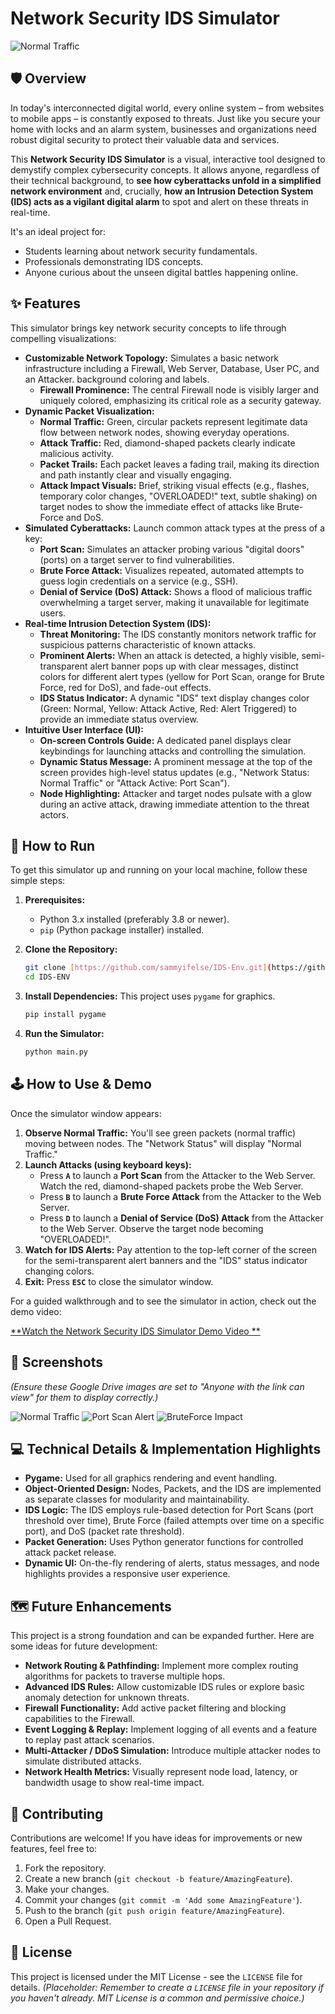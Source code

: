 # Network Security IDS Simulator

![Normal Traffic](https://drive.google.com/uc?export=view&id=1sBK_6YwB-mp8neKlGljJKV0zCCtNkR8M)

## 🛡️ Overview

In today's interconnected digital world, every online system – from websites to mobile apps – is constantly exposed to threats. Just like you secure your home with locks and an alarm system, businesses and organizations need robust digital security to protect their valuable data and services.

This **Network Security IDS Simulator** is a visual, interactive tool designed to demystify complex cybersecurity concepts. It allows anyone, regardless of their technical background, to **see how cyberattacks unfold in a simplified network environment** and, crucially, **how an Intrusion Detection System (IDS) acts as a vigilant digital alarm** to spot and alert on these threats in real-time.

It's an ideal project for:
* Students learning about network security fundamentals.
* Professionals demonstrating IDS concepts.
* Anyone curious about the unseen digital battles happening online.

## ✨ Features

This simulator brings key network security concepts to life through compelling visualizations:

* **Customizable Network Topology:** Simulates a basic network infrastructure including a Firewall, Web Server, Database, User PC, and an Attacker.
background coloring and labels.
    * **Firewall Prominence:** The central Firewall node is visibly larger and uniquely colored, emphasizing its critical role as a security gateway.
* **Dynamic Packet Visualization:**
    * **Normal Traffic:** Green, circular packets represent legitimate data flow between network nodes, showing everyday operations.
    * **Attack Traffic:** Red, diamond-shaped packets clearly indicate malicious activity.
    * **Packet Trails:** Each packet leaves a fading trail, making its direction and path instantly clear and visually engaging.
    * **Attack Impact Visuals:** Brief, striking visual effects (e.g., flashes, temporary color changes, "OVERLOADED!" text, subtle shaking) on target nodes to show the immediate effect of attacks like Brute-Force and DoS.
* **Simulated Cyberattacks:** Launch common attack types at the press of a key:
    * **Port Scan:** Simulates an attacker probing various "digital doors" (ports) on a target server to find vulnerabilities.
    * **Brute Force Attack:** Visualizes repeated, automated attempts to guess login credentials on a service (e.g., SSH).
    * **Denial of Service (DoS) Attack:** Shows a flood of malicious traffic overwhelming a target server, making it unavailable for legitimate users.
* **Real-time Intrusion Detection System (IDS):**
    * **Threat Monitoring:** The IDS constantly monitors network traffic for suspicious patterns characteristic of known attacks.
    * **Prominent Alerts:** When an attack is detected, a highly visible, semi-transparent alert banner pops up with clear messages, distinct colors for different alert types (yellow for Port Scan, orange for Brute Force, red for DoS), and fade-out effects.
    * **IDS Status Indicator:** A dynamic "IDS" text display changes color (Green: Normal, Yellow: Attack Active, Red: Alert Triggered) to provide an immediate status overview.
* **Intuitive User Interface (UI):**
    * **On-screen Controls Guide:** A dedicated panel displays clear keybindings for launching attacks and controlling the simulation.
    * **Dynamic Status Message:** A prominent message at the top of the screen provides high-level status updates (e.g., "Network Status: Normal Traffic" or "Attack Active: Port Scan").
    * **Node Highlighting:** Attacker and target nodes pulsate with a glow during an active attack, drawing immediate attention to the threat actors.

## 🚀 How to Run

To get this simulator up and running on your local machine, follow these simple steps:

1.  **Prerequisites:**
    * Python 3.x installed (preferably 3.8 or newer).
    * `pip` (Python package installer) installed.

2.  **Clone the Repository:**
    ```bash
    git clone [https://github.com/sammyifelse/IDS-Env.git](https://github.com/sammyifelse/IDS-Env.git)
    cd IDS-ENV
    ```

3.  **Install Dependencies:**
    This project uses `pygame` for graphics.
    ```bash
    pip install pygame
    ```

4.  **Run the Simulator:**
    ```bash
    python main.py
    ```

## 🕹️ How to Use & Demo

Once the simulator window appears:

1.  **Observe Normal Traffic:** You'll see green packets (normal traffic) moving between nodes. The "Network Status" will display "Normal Traffic."
2.  **Launch Attacks (using keyboard keys):**
    * Press **`A`** to launch a **Port Scan** from the Attacker to the Web Server. Watch the red, diamond-shaped packets probe the Web Server.
    * Press **`B`** to launch a **Brute Force Attack** from the Attacker to the Web Server.
    * Press **`D`** to launch a **Denial of Service (DoS) Attack** from the Attacker to the Web Server. Observe the target node becoming "OVERLOADED!".
3.  **Watch for IDS Alerts:** Pay attention to the top-left corner of the screen for the semi-transparent alert banners and the "IDS" status indicator changing colors.
4.  **Exit:** Press **`ESC`** to close the simulator window.

For a guided walkthrough and to see the simulator in action, check out the demo video:

[**Watch the Network Security IDS Simulator Demo Video **](https://drive.google.com/file/d/1nTwWBzkDf4o9krusTIcS8-Pvj36v0V0n/view?usp=sharing)

## 📸 Screenshots

*(Ensure these Google Drive images are set to "Anyone with the link can view" for them to display correctly.)*

![Normal Traffic](https://drive.google.com/uc?export=view&id=1sBK_6YwB-mp8neKlGljJKV0zCCtNkR8M)
![Port Scan Alert](https://drive.google.com/uc?export=view&id=1aBrJm-zviyQZ5wZaihHB2_ppiKrju40m)
![BruteForce Impact](https://drive.google.com/uc?export=view&id=1d5JYUbuwuwZTEQBYGZWybrcwPztVEO0Z)

## 💻 Technical Details & Implementation Highlights

* **Pygame:** Used for all graphics rendering and event handling.
* **Object-Oriented Design:** Nodes, Packets, and the IDS are implemented as separate classes for modularity and maintainability.
* **IDS Logic:** The IDS employs rule-based detection for Port Scans (port threshold over time), Brute Force (failed attempts over time on a specific port), and DoS (packet rate threshold).
* **Packet Generation:** Uses Python generator functions for controlled attack packet release.
* **Dynamic UI:** On-the-fly rendering of alerts, status messages, and node highlights provides a responsive user experience.

## 🗺️ Future Enhancements

This project is a strong foundation and can be expanded further. Here are some ideas for future development:

* **Network Routing & Pathfinding:** Implement more complex routing algorithms for packets to traverse multiple hops.
* **Advanced IDS Rules:** Allow customizable IDS rules or explore basic anomaly detection for unknown threats.
* **Firewall Functionality:** Add active packet filtering and blocking capabilities to the Firewall.
* **Event Logging & Replay:** Implement logging of all events and a feature to replay past attack scenarios.
* **Multi-Attacker / DDoS Simulation:** Introduce multiple attacker nodes to simulate distributed attacks.
* **Network Health Metrics:** Visually represent node load, latency, or bandwidth usage to show real-time impact.

## 🤝 Contributing

Contributions are welcome! If you have ideas for improvements or new features, feel free to:

1.  Fork the repository.
2.  Create a new branch (`git checkout -b feature/AmazingFeature`).
3.  Make your changes.
4.  Commit your changes (`git commit -m 'Add some AmazingFeature'`).
5.  Push to the branch (`git push origin feature/AmazingFeature`).
6.  Open a Pull Request.

## 📄 License

This project is licensed under the MIT License - see the `LICENSE` file for details.
*(Placeholder: Remember to create a `LICENSE` file in your repository if you haven't already. MIT License is a common and permissive choice.)*
